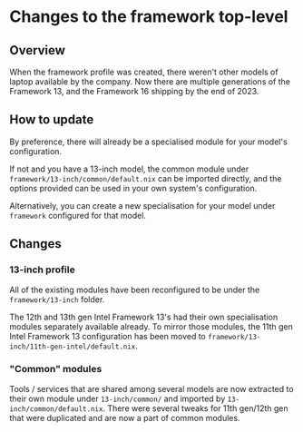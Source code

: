 # Changes to the framework top-level

## Overview

When the framework profile was created, there weren't other models of laptop available by the
company. Now there are multiple generations of the Framework 13, and the Framework 16 shipping by
the end of 2023.

## How to update

By preference, there will already be a specialised module for your model's configuration.

If not and you have a 13-inch model, the common module under `framework/13-inch/common/default.nix`
can be imported directly, and the options provided can be used in your own system's configuration.

Alternatively, you can create a new specialisation for your model under `framework` configured for
that model.

## Changes

### 13-inch profile

All of the existing modules have been reconfigured to be under the `framework/13-inch` folder.

The 12th and 13th gen Intel Framework 13's had their own specialisation modules separately available
already. To mirror those modules, the 11th gen Intel Framework 13 configuration has been moved to
`framework/13-inch/11th-gen-intel/default.nix`.

### "Common" modules

Tools / services that are shared among several models are now extracted to their own module under
`13-inch/common/` and imported by `13-inch/common/default.nix`. There were several tweaks for
11th gen/12th gen that were duplicated and are now a part of common modules.

